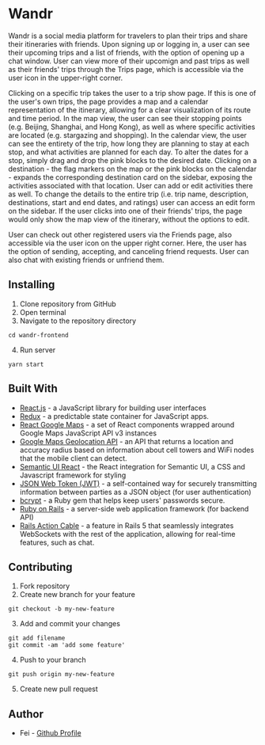 # Wandr

Wandr is a social media platform for travelers to plan their trips and share their itineraries with friends. Upon signing up or logging in, a user can see their upcoming trips and a list of friends, with the option of opening up a chat window. User can view more of their upcomign and past trips as well as their friends' trips through the Trips page, which is accessible via the user icon in the upper-right corner.

Clicking on a specific trip takes the user to a trip show page. If this is one of the user's own trips, the page provides a map and a calendar representation of the itinerary, allowing for a clear visualization of its route and time period. In the map view, the user can see their stopping points (e.g. Beijing, Shanghai, and Hong Kong), as well as where specific activities are located (e.g. stargazing and shopping). In the calendar view, the user can see the entirety of the trip, how long they are planning to stay at each stop, and what activities are planned for each day. To alter the dates for a stop, simply drag and drop the pink blocks to the desired date. Clicking on a destination - the flag markers on the map or the pink blocks on the calendar - expands the corresponding destination card on the sidebar, exposing the activities associated with that location. User can add or edit activities there as well. To change the details to the entire trip (i.e. trip name, description, destinations, start and end dates, and ratings) user can access an edit form on the sidebar. If the user clicks into one of their friends' trips, the page would only show the map view of the itinerary, without the options to edit.

User can check out other registered users via the Friends page, also accessible via the user icon on the upper right corner. Here, the user has the option of sending, accepting, and canceling friend requests. User can also chat with existing friends or unfriend them.

## Installing

1.  Clone repository from GitHub
2.  Open terminal
3.  Navigate to the repository directory

```
cd wandr-frontend
```

4.  Run server

```
yarn start
```

## Built With

* [React.js](https://reactjs.org/) - a JavaScript library for building user interfaces
* [Redux](https://redux.js.org/) - a predictable state container for JavaScript apps.
* [React Google Maps](https://tomchentw.github.io/react-google-maps/) - a set of React components wrapped around Google Maps JavaScript API v3 instances
* [Google Maps Geolocation API](https://developers.google.com/maps/documentation/geolocation/intro) - an API that returns a location and accuracy radius based on information about cell towers and WiFi nodes that the mobile client can detect.
* [Semantic UI React](https://react.semantic-ui.com/introduction) - the React integration for Semantic UI, a CSS and Javascript framework for styling
* [JSON Web Token (JWT)](https://jwt.io/) - a self-contained way for securely transmitting information between parties as a JSON object (for user authentication)
* [bcrypt](https://github.com/codahale/bcrypt-ruby) - a Ruby gem that helps keep users' passwords secure.
* [Ruby on Rails](http://rubyonrails.org/) - a server-side web application framework (for backend API)
* [Rails Action Cable](http://edgeguides.rubyonrails.org/action_cable_overview.html) - a feature in Rails 5 that seamlessly integrates WebSockets with the rest of the application, allowing for real-time features, such as chat.

## Contributing

1.  Fork repository
2.  Create new branch for your feature

```
git checkout -b my-new-feature
```

3.  Add and commit your changes

```
git add filename
git commit -am 'add some feature'
```

4.  Push to your branch

```
git push origin my-new-feature
```

5.  Create new pull request

## Author

* Fei - [Github Profile](https://github.com/f3igao)
